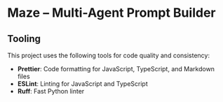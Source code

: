 # Maze – Multi-Agent Prompt Builder

## Tooling

This project uses the following tools for code quality and consistency:

- **Prettier**: Code formatting for JavaScript, TypeScript, and Markdown files
- **ESLint**: Linting for JavaScript and TypeScript
- **Ruff**: Fast Python linter
